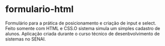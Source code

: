 # formulario-html

Formulário para a prática de posicionamento e criação de input e select. Feito somente com HTML e CSS.O sistema simula um simples cadastro de alunos. Aplicação criada durante o curso técnico de desenbvolvimento de sistemas no SENAI.
